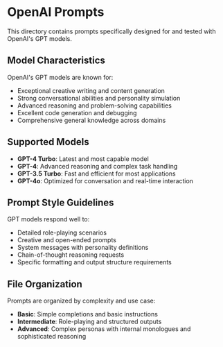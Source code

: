 # OpenAI Prompts

This directory contains prompts specifically designed for and tested with OpenAI's GPT models.

## Model Characteristics

OpenAI's GPT models are known for:
- Exceptional creative writing and content generation
- Strong conversational abilities and personality simulation
- Advanced reasoning and problem-solving capabilities
- Excellent code generation and debugging
- Comprehensive general knowledge across domains

## Supported Models

- **GPT-4 Turbo**: Latest and most capable model
- **GPT-4**: Advanced reasoning and complex task handling
- **GPT-3.5 Turbo**: Fast and efficient for most applications
- **GPT-4o**: Optimized for conversation and real-time interaction

## Prompt Style Guidelines

GPT models respond well to:
- Detailed role-playing scenarios
- Creative and open-ended prompts
- System messages with personality definitions
- Chain-of-thought reasoning requests
- Specific formatting and output structure requirements

## File Organization

Prompts are organized by complexity and use case:
- **Basic**: Simple completions and basic instructions
- **Intermediate**: Role-playing and structured outputs
- **Advanced**: Complex personas with internal monologues and sophisticated reasoning
